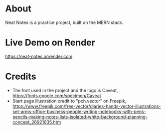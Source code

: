 # About
Neat Notes is a practice project, built on the MERN stack.

# Live Demo on Render
https://neat-notes.onrender.com

# Credits
- The font used in the project and the logo is Caveat, https://fonts.google.com/specimen/Caveat
- Start page illustration credit to "pch.vector" on Freepik, https://www.freepik.com/free-vector/diaries-hands-vector-illustrations-set-arms-office-business-people-writing-notebooks-with-pens-pencils-making-notes-lists-isolated-white-background-planning-concept_26921635.htm
